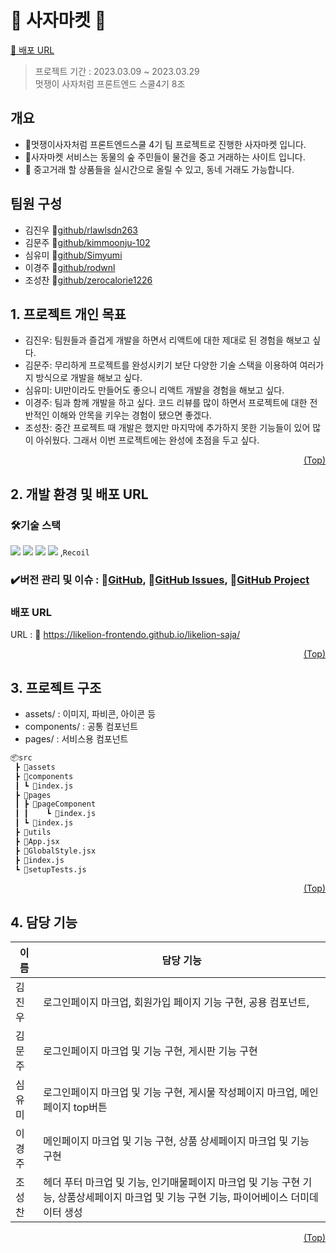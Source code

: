# <span id="top"> 🦁 사자마켓 🦁</span>
[🔗 배포 URL](https://likelion-frontendo.github.io/likelion-saja/)

> 프로젝트 기간 : 2023.03.09 ~ 2023.03.29 <br/>
> 멋쟁이 사자처럼 프론트엔드 스쿨4기 8조

## 개요

- 🦁멋쟁이사자처럼 프론트엔드스쿨 4기 팀 프로젝트로 진행한 사자마켓 입니다.
- 🦁사자마켓 서비스는 동물의 숲 주민들이 물건을 중고 거래하는 사이트 입니다.
- 🦁 중고거래 할 상품들을 실시간으로 올릴 수 있고, 동네 거래도 가능합니다.
## 팀원 구성
- 김진우 🔗[github/rlawlsdn263](https://github.com/rlawlsdn263)
- 김문주 🔗[github/kimmoonju-102](https://github.com/kimmoonju-102)
- 심유미 🔗[github/Simyumi](https://github.com/Simyumi)
- 이경주 🔗[github/rodwnl](https://github.com/rodwnl)
- 조성찬 🔗[github/zerocalorie1226](https://github.com/zerocalorie1226)

## <span id="goal">1. 프로젝트 개인 목표</span>
- 김진우: 팀원들과 즐겁게 개발을 하면서 리액트에 대한 제대로 된 경험을 해보고 싶다.
- 김문주: 무리하게 프로젝트를 완성시키기 보단 다양한 기술 스택을 이용하여 여러가지 방식으로 개발을 해보고 싶다.
- 심유미: UI만이라도 만들어도 좋으니 리액트 개발을 경험을 해보고 싶다.
- 이경주: 팀과 함께 개발을 하고 싶다. 코드 리뷰를 많이 하면서 프로젝트에 대한 전반적인 이해와 안목을 키우는 경험이 됐으면 좋겠다.
- 조성찬: 중간 프로젝트 때 개발은 했지만 마지막에 추가하지 못한 기능들이 있어 많이 아쉬웠다. 그래서 이번 프로젝트에는 완성에 초점을 두고 싶다.

<p align="right"><a href="#top">(Top)</a></p>

## <span id="dev">2. 개발 환경 및 배포 URL</span>
### 🛠기술 스택
<img src="https://img.shields.io/badge/react-61DAFB?style=for-the-badge&logo=react&logoColor=black"> <img src="https://img.shields.io/badge/Create React App-09D3AC?style=for-the-badge&logo=Create React App&logoColor=black">
<img src="https://img.shields.io/badge/styled-components-DB7093?style=for-the-badge&logo=Create styled-components App&logoColor=black">
<img src="https://img.shields.io/badge/Firebase-FFCA28?style=for-the-badge&logo=Create Firebase App&logoColor=black"> ,`Recoil`
### ✔️버전 관리 및 이슈 : 🔗[GitHub](https://github.com/likelion-frontendo/likelion-saja), 🔗[GitHub Issues](https://github.com/likelion-frontendo/likelion-saja/issues), 🔗[GitHub Project](https://github.com/likelion-frontendo/likelion-saja/projects?query=is%3Aopen)
### 배포 URL
URL : 🔗 https://likelion-frontendo.github.io/likelion-saja/

<p align="right"><a href="#top">(Top)</a></p>

## <span id="tree">3. 프로젝트 구조</span>
- assets/ : 이미지, 파비콘, 아이콘 등
- components/ : 공통 컴포넌트
- pages/ : 서비스용 컴포넌트

```bash
📦src
 ┣ 📂assets
 ┣ 📂components
 ┃ ┗ 📜index.js
 ┣ 📂pages
 ┃ ┣ 📂pageComponent
 ┃ ┃	┗ 📜index.js
 ┃ ┗ 📜index.js
 ┣ 📂utils
 ┣ 📜App.jsx
 ┣ 📜GlobalStyle.jsx
 ┣ 📜index.js
 ┗ 📜setupTests.js
```

<p align="right"><a href="#top">(Top)</a></p>


## <span id="role">4. 담당 기능</span>
| 이름       | 담당 기능          |
| ---------- | ----------------------------------------|
| 김진우 | 로그인페이지 마크업, 회원가입 페이지 기능 구현, 공용 컴포넌트,   | 
| 김문주 | 로그인페이지 마크업 및 기능 구현, 게시판 기능 구현 | 
| 심유미 | 로그인페이지 마크업 및 기능 구현, 게시물 작성페이지 마크업, 메인페이지 top버튼 | 
| 이경주 | 메인페이지 마크업 및 기능 구현, 상품 상세페이지 마크업 및 기능 구현| 
| 조성찬 | 헤더 푸터 마크업 및 기능, 인기매물페이지 마크업 및 기능 구현 기능, 상품상세페이지 마크업 및 기능 구현 기능, 파이어베이스 더미데이터 생성  | 
  
  




<p align="right"><a href="#top">(Top)</a></p>
